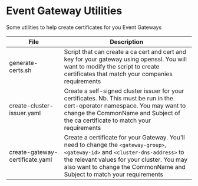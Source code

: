 # Event Gateway Utilities

Some utilities to help create certificates for you Event Gateways

| File                 | Description |
| ------------- | ----------- |
| generate-certs.sh     | Script that can create a ca cert and cert and key for your gateway using openssl. You will want to modify the script to create certificates that match your companies requirements |
| create-cluster-issuer.yaml     | Create a self-signed cluster issuer for your certificates. Nb. This must be run in the cert-operator namespace. You may want to change the CommonName and Subject of the ca certificate to match your requirements |
| create-gateway-certificate.yaml     | Create a certificate for your Gateway. You'll need to change the `<gateway-group>`, `<gateway-id>` and `<cluster-dns-address>` to the relevant values for your cluster. You may also want to change the CommonName and Subject to match your requirements|